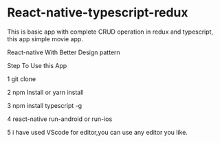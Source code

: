 # React-native-typescript-redux

This is basic app with complete CRUD operation in redux and typescript, this app simple movie app.

React-native With Better Design pattern 

Step To Use this App

1 git clone 

2 npm Install or yarn install 

3 npm install typescript -g 

4 react-native run-android or run-ios

5 i have used VScode for editor,you can use any editor you like.    
